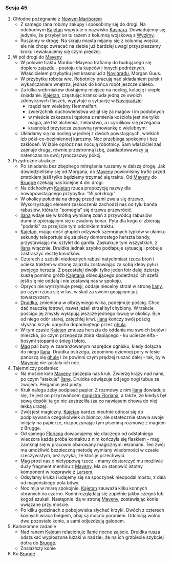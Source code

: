 ### Sesja 45
1. Chłodne pożegnanie z [Nowym Mariborem](#l_maribor)
    - Z samego rana robimy zakupy i sposobimy się do drogi. Na odchodnym [Kajetan](#g_kajetan) wypytuje o nazwisko [Kaspara](#p_kaspar). Dowiadujemy się jedynie, że przybył on tu razem z kolumną wojskową z [Wyzimy](#l_wyzima).
    - Ruszamy w drogę. Na skraju miasta mijamy się z kolumną wojska, ale nie chcąc zwracać na siebie już bardziej uwagi przyspieszamy kroku i ewakuujemy się czym prędzej.
2. W pół drogi do [Mayeny](#l_mayena)
    - W połowie traktu Maribor-Mayena trafiamy do budującego się dopiero zajazdu - postoju dla kupców i innych podróżnych. Właścicielem przybytku jest krasnolud z [Novigradu](#l_novigrad), Morgan Guus.
    - W przybytku robota wre. Robotnicy pracują nad składaniem pułek i wykańczaniem wnętrza, jednak do końca robót jeszcze daleko.
    - Za kilka srebrniaków dostajemy miejsce na nocleg, kolację i ciepłe śniadanie. [Kajetan](#g_kajetan), częstując kransoluda jedną ze swoich zdobycznych flaszek, wypytuje o sytuację w [Novigradzie](#l_novigrad):
        - rządzi tam wielebny Hemmelfart
        - zwierzchnik duchowieństwa wziął się za magów i im podobnych
        - w mieście zakazana i tępiona z ramienia kościoła jest nie tylko magia, ale też alchemia, zielarstwo, a i cyrulików się przegania
        - krasnolud przytacza zabawną rymowankę o wielebnym: <tu wstaw tekst wymowanki>
    - Układamy się na nocleg w jednej z dwóch powstających, wielkich izb póki-co-bezimiennej karczmy. Noc przebiega spokojnie i bez zakłóceń. W izbie oprócz nas nocują robotnicy. Sam właściciel zaś zajmuje drugą, równie przestronną izbę, zaadaptowawszy ją natenczas na swój tymczasowy pokój.
3. Przydrożne atrakcje
    - Po śniadaniu bez zbędnego mitrężenia ruszamy w dalszą drogę. Jak dowiedzieliśmy się od Morgana, do [Mayeny](#l_mayena) powinniśmy trafić przed zmrokiem jeśli tylko będziemy trzymać się traktu. Od [Mayeny](#l_mayena) do [Brugge](#l_brugge) czekają nas kolejne 4 dni drogi.
    - Na odchodnym [Kajetan](#g_kajetan) rzuca propozycję nazwy dla nowopowstającego przybytku: _"W pół drogi"_.
    - W okolicy południa na drogę przed nami zwala się drzewo. Wykorzystując element zaskoczenia zachodzi nas od tyłu banda rabusiów, która to "pomogła" się drzewu przewrócić.
    - [Ilana](#g_ilana) wdaje się w krótką wymianę zdań z przywódcą rabusiów dumnie opierającym się o zwalony konar. Pyta dla kogo ci zbierają "podatki" za przejście tym odcinkiem traktu.
    - [Kajetan](#g_kajetan), mając dość głupich odzywek szemranych typków w ułamku sekundy teleportuje się za plecy domorosłego herszta bandy, przystawiając mu sztylet do gardła. Zaskakuje tym wszystkich, z [Ilaną](#g_ilana) włącznie. Druidka jednak szybko podłapuje sytuację i próbuje zastraszyć resztę kmiotków.
    - Czterech z szóstki niedoszłych rabusi natychmiast rzuca broń i ucieka traktem w stronę zajazdu zostawiając za sobą kłeby pyłu i swojego herszta. Z pozostałej dwójki tylko jeden łotr dalej dzierży kuszę pomimo gróźb [Kajetana](#g_kajetan) obiecującego poderżnąć ich szefa jeśli się nie oddalą i nie zostawią nas w spokoju.
    - Oprych nie wytrzymuje presji, oddaje niecelny strzał w stronę [Ilany](#g_ilana), po czym rzuca się w las, w ślad za swoim gnającym już towarzyszem. 
    - [Druidka](#g_ilana), zmieniona w olbrzymiego wilka, podejmuje pościg. Chce dać nauczkę łotrowi, nawet jeżeli strzał był chybiony. W trakcie pościgu jej zmysły wyłapują jeszcze jednego łowcę w okolicy. Bije od niego odór starej, zatęchłej krwi. [Ilana](#g_ilana) kończy swój pościg słysząc krzyki oprycha dopadniętego przez [ghula](#b_ghul).
    - W tym czasie [Kajetan](#g_kajetan) zmusza herszta do oddania mu swoich butów i mieszka, po czym przepędza zbira klapiącego - ku uciesze elfa - bosymi stopami o śnieg i błoto. 
    - [Mag](#g_kajetan) pali buty w zaaranżowanym naprędce ognisku, kiedy dołącza do niego [Ilana](#g_ilana). Druidka ostrzega, żepomimo dziennej pory w lesie panoszą się [ghule](#b_ghul) i że powinni czym prędzej ruszać dalej - tak, by w [Mayenie](#l_mayena) nie zastała ich noc.
4. Tajemniczy posłaniec
    - Na moście koło [Mayeny](#l_mayena) zaczepia nas kruk. Zwierzę krąży nad nami, po czym "atakuje" [Ilanę](#g_ilana). Druidka odwiązuje od jego nogi tubus ze zwojem. Pergamin jest pusty.
    - Kruk nalega żeby podpisać papier. Z rozmowy z nim [Ilana](#g_ilana) dowiaduje się, że jest on przyzwańcem [magistra Floriana](#p_florian_z_vicovaro), a także, że kiedyś był sową dopóki ta go nie zestrzeliła (za co nawiasem chowa do niej lekką urazę).
    - Zwój jest magiczny. [Kajetan](#g_kajetan) bardzo nieufnie odnosi się do podpisywania czegokolwiek _in blanco_, ale ostatecznie stawia swoje inicjały na papierze, rozpoczynając tym pisemną rozmowę z magiem z Brugge.
    - Od samego [Floriana](#p_florian_z_vicovaro) dowiadujemy się dlaczego od odstatniego wieczora każda próba kontaktu z nim kończyła się fiaskiem - mag zamknął się w pracowni obarowany magicznymi ekranami. Ten zwój ma umożliwić bezpieczną metodę wymiany wiadomości w czasie rzeczywistym, bez ryzyka, że ktoś je przechwyci.
    - [Mag](#p_florian_z_vicovaro) prosi nas o nietyppową rzecz - mamy dostarczyć mu możliwie duży fragment menhiru z [Mayeny](#l_mayena). Ma on stanowić istotny komponent w rozprawie z [Larsem](#p_lars).
    - Odsyłamy kruka i udajemy się na spoczynek nieopodal mostu, z dala od mayeńskiego pola bitwy.
    - Noc mija w miarę spokojnie. [Kajetan](#g_kajetan) zauważa kilku konnych ubranych na czarno. Konni rozglądają się zupełnie jakby czegoś lub kogoś szukali. Następnie idą w stronę [Mayeny](#l_mayena), zostawiając konie uwiązane przy moście.
    - Po kilku godzinach z pobojowiska słychać krzyki. Dwóch z czterech konnych wraca biegiem, obaj są mocno poranieni. Odcinają wolno dwa pozostałe konie, a sami odjeżdżają galopem.
5. Karkołomne zadanie
    - Nad ranem [Kajetan](#g_kajetan) relacjonuje [Ilanie](#g_ilana) nocne zajście. Druidka rusza odszukać wypłoszone luzaki w nadziei, że na ich grzbiecie szybciej dotrą do [Brugge](#l_brugge).
    - Znalazłszy konie
6. Ku [Brugge](#l_brugge)
